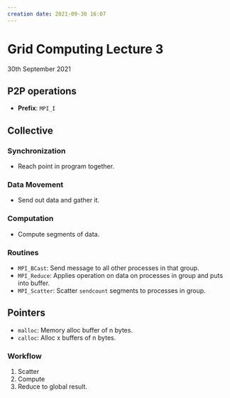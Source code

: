 ```yaml
---
creation date: 2021-09-30 16:07
---
```

#  Grid Computing Lecture 3
30th September 2021

## P2P operations
- **Prefix**: `MPI_I`

## Collective
### Synchronization
- Reach point in program together.
### Data Movement
- Send out data and gather it.
### Computation
- Compute segments of data.
### Routines
- `MPI_BCast`: Send message to all other processes in that group.
- `MPI_Reduce`: Applies operation on data on processes in group and puts into buffer.
- `MPI_Scatter`: Scatter `sendcount` segments to processes in group.

## Pointers
- `malloc`: Memory alloc buffer of n bytes.
- `calloc`: Alloc x buffers of n bytes.

### Workflow
1. Scatter
2. Compute 
3. Reduce to global result.